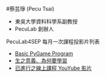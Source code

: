 #蔡芸琤 (Pecu Tsai)

- 東吳大學資料科學系副教授
- PecuLab 創辦人

PecuLab4SEP 每月一次課程投影片列表

- [Basic PyGame Program](https://docs.google.com/presentation/d/e/2PACX-1vSc3BLsuCWPCbs8sUBTqLevmpKjURa78ea8HH1WZE0d9O1f7Eh9p9rGUutqt-ooaKbyQyhk2OwNXjBN/pub?start=false&loop=false&delayms=3000)
- [生之意義、為何要學習](https://docs.google.com/presentation/d/e/2PACX-1vSuapKvrZWOUM4U2qjQmUK4xWyAcTBb2RHNzKVY3PEs7PxY8qeZToVbEnMJlcUA9gudnnUWSQPvNlVY/pub?start=false&loop=false&delayms=3000)
- [已進行之線上課程 YouYube 影片](https://www.youtube.com/channel/UCOnqpQk-vLKgvQzuHuyMxRQ)